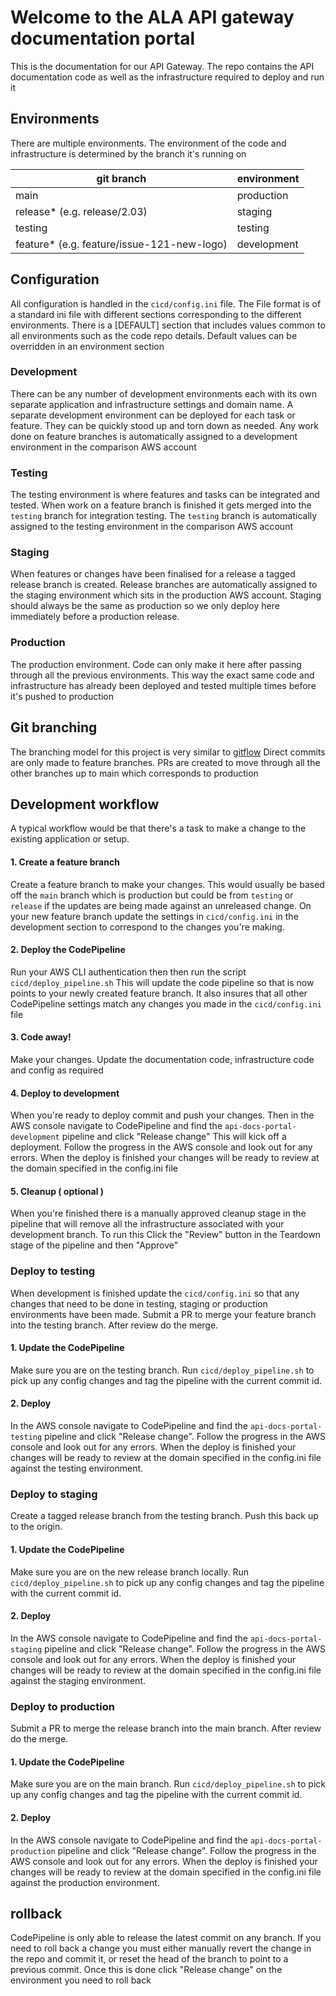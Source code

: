 # Welcome to the ALA API gateway documentation portal
This is the documentation for our API Gateway. The repo contains the API documentation code as well as the infrastructure required to deploy and run it

## Environments
There are multiple environments. The environment of the code and infrastructure is determined by the branch it's running on

|git branch|environment |
|--|--|
|main|production|
|release* (e.g. release/2.03)|staging|
|testing|testing|
|feature* (e.g. feature/issue-121-new-logo) |development|

## Configuration
All configuration is handled in the `cicd/config.ini` file. The File format is of a standard ini file with different sections corresponding to the different environments. There is a [DEFAULT] section that includes values common to all environments such as the code repo details. Default values can be overridden in an environment section

 
### Development
There can be any number of development environments each with its own separate application and infrastructure settings and domain name. A separate development environment can be deployed for each task or feature. They can be quickly stood up and torn down as needed. Any work done on feature branches is automatically assigned to a development environment in the comparison AWS account
### Testing
The testing environment is where features and tasks can be integrated and tested. When work on a feature branch is finished it gets merged into the `testing` branch for integration testing. The `testing` branch is automatically assigned to the testing environment in the comparison AWS account 
### Staging
When features or changes have been finalised for a release a tagged release branch is created. Release branches are automatically assigned to the staging environment which sits in the production AWS account. Staging should always be the same as production so we only deploy here immediately before a production release. 
### Production
The production environment. Code can only make it here after passing through all the previous environments. This way the exact same code and infrastructure has already been deployed and tested multiple times before it's pushed to production

## Git branching
The branching model for this project is very similar to [gitflow](https://www.atlassian.com/git/tutorials/comparing-workflows/gitflow-workflow) 
Direct commits are only made to feature branches. PRs are created to move through all the other branches up to main which corresponds to production

## Development workflow
A typical workflow would be that there's a task to make a change to the existing application or setup. 

#### 1. Create a feature branch
Create a feature branch to make your changes. This would usually be based off the `main` branch which is production but could be from `testing` or `release` if the updates are being made against an unreleased change. On your new feature branch update the settings in `cicd/config.ini` in the development section to correspond to the changes you're making.

#### 2. Deploy the CodePipeline
Run your AWS CLI authentication then then run the script `cicd/deploy_pipeline.sh` This will update the code pipeline so that is now points to your newly created feature branch. It also insures that all other CodePipeline settings match any changes you made in the `cicd/config.ini` file

#### 3. Code away!
Make your changes. Update the documentation code, infrastructure code and config as required

#### 4. Deploy to development
When you're ready to deploy commit and push your changes. Then in the AWS console navigate to CodePipeline and find the `api-docs-portal-development` pipeline and click "Release change" This will kick off a deployment. Follow the progress in the AWS console and look out for any errors. When the deploy is finished your changes will be ready to review at the domain specified in the config.ini file

#### 5. Cleanup ( optional )
When you're finished there is a manually approved cleanup stage in the pipeline that will remove all the infrastructure associated with your development branch. To run this Click the "Review" button in the Teardown stage of the pipeline and then "Approve"

### Deploy to testing
When development is finished update the `cicd/config.ini` so that any changes that need to be done in testing, staging or production environments have been made. Submit a PR to merge your feature branch into the testing branch. After review do the merge.

#### 1. Update the CodePipeline
Make sure you are on the testing branch. Run `cicd/deploy_pipeline.sh` to pick up any config changes and tag the pipeline with the current commit id.

#### 2. Deploy
In the AWS console navigate to CodePipeline and find the `api-docs-portal-testing` pipeline and click "Release change". Follow the progress in the AWS console and look out for any errors. When the deploy is finished your changes will be ready to review at the domain specified in the config.ini file against the testing environment.

### Deploy to staging
Create a tagged release branch from the testing branch. Push this back up to the origin.

#### 1. Update the CodePipeline
Make sure you are on the new release branch locally. Run `cicd/deploy_pipeline.sh` to pick up any config changes and tag the pipeline with the current commit id.

#### 2. Deploy
In the AWS console navigate to CodePipeline and find the `api-docs-portal-staging` pipeline and click "Release change". Follow the progress in the AWS console and look out for any errors. When the deploy is finished your changes will be ready to review at the domain specified in the config.ini file against the staging environment.

### Deploy to production
Submit a PR to merge the release branch into the main branch. After review do the merge.

#### 1. Update the CodePipeline
Make sure you are on the main branch. Run `cicd/deploy_pipeline.sh` to pick up any config changes and tag the pipeline with the current commit id.

#### 2. Deploy
In the AWS console navigate to CodePipeline and find the `api-docs-portal-production` pipeline and click "Release change". Follow the progress in the AWS console and look out for any errors. When the deploy is finished your changes will be ready to review at the domain specified in the config.ini file against the production environment.

## rollback
CodePipeline is only able to release the latest commit on any branch. If you need to roll back a change you must either manually revert the change in the repo and commit it, or reset the head of the branch to point to a previous commit. Once this is done click "Release change" on the environment you need to roll back
